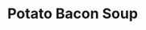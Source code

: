 ---
title: Potato Bacon Soup
description: This is good!
thumbnail: Recipe Images/potato-bacon-soup_tadvun
thumbnail_alt: Potato Bacon Soup
tags: []
servings: 8
prep_time: 20
cook_time: 30
ingredients:
    - qty: 1
      unit: lb.
      name: Bacon
      modifier: chopped
    - qty: 8
      name: Potatoes
      modifier: peeled & cubed
    - qty: 2
      unit: cloves
      name: Garlic
    - qty: .5
      unit: medium
      name: Onion
      modifier: diced
    - qty: 1
      unit: cup
      name: Flour
    - qty: 1
      unit: tsp.
      name: Dried Herbs
    - qty: 1
      unit: cup
      name: Heavy Cream
    - qty: 3
      unit: tbsp.
      name: Butter
    - qty: 1
      unit: litre
      name: Chicken Stock
      
directions:
    - In a Dutch oven, cook the bacon over medium heat until done. Remove Bacon from pan, and set aside. Drain off all but 1/4 cup of the bacon grease.
    - Cook Onion in reserved bacon drippings until onion is translucent, about 5 minutes. Stir in Garlic, and continue cooking for 1 to 2 minutes. Add cubed Potatoes, and toss to coat. Saute for 3 to 4 minutes. Return bacon to the pan, and add enough Chicken Stock to just cover the potatoes. Cover, and simmer until potatoes are tender.
    - In a separate pan, melt Butter over medium heat. Whisk in Flour. Cook, stirring constantly, for 1 to 2 minutes. Whisk in the Heavy Cream, and Dried Herbs. Bring the cream mixture to a boil, and cook, stirring constantly, until thickened. Stir the cream mixture into the potato mixture. Puree about 1/2 the soup, and return to the pan. Adjust seasonings to taste.
---